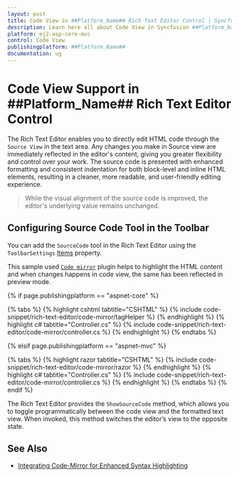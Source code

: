 ```yaml
---
layout: post
title: Code View in ##Platform_Name## Rich Text Editor Control | Syncfusion
description: Learn here all about Code View in Syncfusion ##Platform_Name## Rich Text Editor control of Syncfusion Essential JS 2 and more.
platform: ej2-asp-core-mvc
control: Code View
publishingplatform: ##Platform_Name##
documentation: ug
---
```


# Code View Support in ##Platform_Name## Rich Text Editor Control

The Rich Text Editor enables you to directly edit HTML code through the `Source View` in the text area. Any changes you make in Source view are immediately reflected in the editor's content, giving you greater flexibility and control over your work.
The source code is presented with enhanced formatting and consistent indentation for both block-level and inline HTML elements, resulting in a cleaner, more readable, and user-friendly editing experience.

>While the visual alignment of the source code is improved, the editor's underlying value remains unchanged.

## Configuring Source Code Tool in the Toolbar

You can add the `SourceCode` tool in the Rich Text Editor using the `ToolbarSettings` [Items](https://help.syncfusion.com/cr/aspnetmvc-js2/Syncfusion.EJ2.RichTextEditor.RichTextEditorToolbarSettings.html#Syncfusion_EJ2_RichTextEditor_RichTextEditorToolbarSettings_Items) property.

This sample used [`Code mirror`](https://codemirror.net/) plugin helps to highlight the HTML content and when changes happens in code view, the same has been reflected in preview mode.

{% if page.publishingplatform == "aspnet-core" %}

{% tabs %}
{% highlight cshtml tabtitle="CSHTML" %}
{% include code-snippet/rich-text-editor/code-mirror/tagHelper %}
{% endhighlight %}
{% highlight c# tabtitle="Controller.cs" %}
{% include code-snippet/rich-text-editor/code-mirror/controller.cs %}
{% endhighlight %}
{% endtabs %}

{% elsif page.publishingplatform == "aspnet-mvc" %}

{% tabs %}
{% highlight razor tabtitle="CSHTML" %}
{% include code-snippet/rich-text-editor/code-mirror/razor %}
{% endhighlight %}
{% highlight c# tabtitle="Controller.cs" %}
{% include code-snippet/rich-text-editor/code-mirror/controller.cs %}
{% endhighlight %}
{% endtabs %}
{% endif %}

The Rich Text Editor provides the `ShowSourceCode` method, which allows you to toggle programmatically between the code view and the formatted text view. When invoked, this method switches the editor’s view to the opposite state.

## See Also

* [Integrating Code-Mirror for Enhanced Syntax Highlighting](./third-party-integration#codemirror-integration)